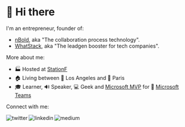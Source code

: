 # 👋 Hi there 

I'm an entrepreneur, founder of:
- [nBold](https://nbold.co), aka "The collaboration process technology".
- [WhatStack](https://whatstack.io), aka "The leadgen booster for tech companies".

More about me:
- 🏭 Hosted at [StationF](https://stationf.co/)
- 🏠 Living between 🌴 Los Angeles and 🥖 Paris
- 🎓 Learner, 🔊 Speaker, 💻 Geek and [Microsoft MVP](https://mvp.microsoft.com/en-us/PublicProfile/4040054) for 💬 [Microsoft Teams](https://www.microsoft.com/en/microsoft-365/microsoft-teams/group-chat-software)

Connect with me:

[<img align="left" alt="twitter" src="https://img.shields.io/badge/twitter-%231DA1F2.svg?&style=for-the-badge&logo=twitter&logoColor=white" />](https://twitter.com/guillaumemeyer)
[<img align="left" alt="linkedin" src="https://img.shields.io/badge/linkedin-%230077B5.svg?&style=for-the-badge&logo=linkedin&logoColor=white" />](https://www.linkedin.com/in/guillaumemeyer)
[<img align="left" alt="medium" src="https://img.shields.io/badge/medium-%2312100E.svg?&style=for-the-badge&logo=medium&logoColor=white" />](https://guillaumemeyer.medium.com/)
